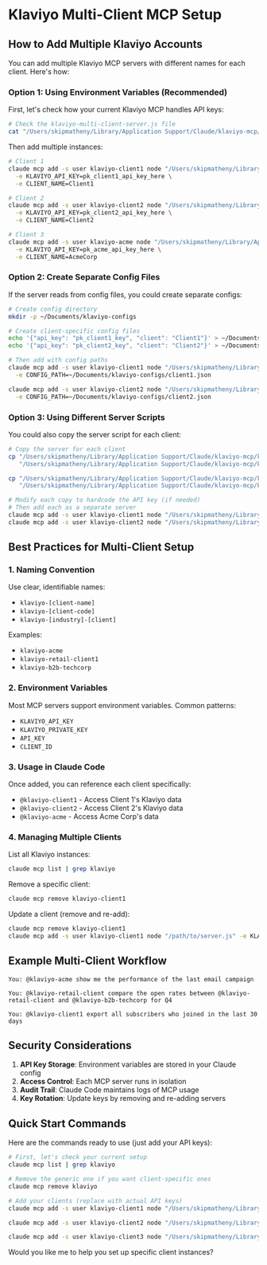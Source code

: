 # Klaviyo Multi-Client MCP Setup

## How to Add Multiple Klaviyo Accounts

You can add multiple Klaviyo MCP servers with different names for each client. Here's how:

### Option 1: Using Environment Variables (Recommended)

First, let's check how your current Klaviyo MCP handles API keys:

```bash
# Check the klaviyo-multi-client-server.js file
cat "/Users/skipmatheny/Library/Application Support/Claude/klaviyo-mcp/klaviyo-multi-client-server.js" | grep -i "api_key\|process.env" | head -10
```

Then add multiple instances:

```bash
# Client 1
claude mcp add -s user klaviyo-client1 node "/Users/skipmatheny/Library/Application Support/Claude/klaviyo-mcp/klaviyo-multi-client-server.js" \
  -e KLAVIYO_API_KEY=pk_client1_api_key_here \
  -e CLIENT_NAME=Client1

# Client 2  
claude mcp add -s user klaviyo-client2 node "/Users/skipmatheny/Library/Application Support/Claude/klaviyo-mcp/klaviyo-multi-client-server.js" \
  -e KLAVIYO_API_KEY=pk_client2_api_key_here \
  -e CLIENT_NAME=Client2

# Client 3
claude mcp add -s user klaviyo-acme node "/Users/skipmatheny/Library/Application Support/Claude/klaviyo-mcp/klaviyo-multi-client-server.js" \
  -e KLAVIYO_API_KEY=pk_acme_api_key_here \
  -e CLIENT_NAME=AcmeCorp
```

### Option 2: Create Separate Config Files

If the server reads from config files, you could create separate configs:

```bash
# Create config directory
mkdir -p ~/Documents/klaviyo-configs

# Create client-specific config files
echo '{"api_key": "pk_client1_key", "client": "Client1"}' > ~/Documents/klaviyo-configs/client1.json
echo '{"api_key": "pk_client2_key", "client": "Client2"}' > ~/Documents/klaviyo-configs/client2.json

# Then add with config paths
claude mcp add -s user klaviyo-client1 node "/Users/skipmatheny/Library/Application Support/Claude/klaviyo-mcp/klaviyo-multi-client-server.js" \
  -e CONFIG_PATH=~/Documents/klaviyo-configs/client1.json

claude mcp add -s user klaviyo-client2 node "/Users/skipmatheny/Library/Application Support/Claude/klaviyo-mcp/klaviyo-multi-client-server.js" \
  -e CONFIG_PATH=~/Documents/klaviyo-configs/client2.json
```

### Option 3: Using Different Server Scripts

You could also copy the server script for each client:

```bash
# Copy the server for each client
cp "/Users/skipmatheny/Library/Application Support/Claude/klaviyo-mcp/klaviyo-multi-client-server.js" \
   "/Users/skipmatheny/Library/Application Support/Claude/klaviyo-mcp/klaviyo-client1-server.js"

cp "/Users/skipmatheny/Library/Application Support/Claude/klaviyo-mcp/klaviyo-multi-client-server.js" \
   "/Users/skipmatheny/Library/Application Support/Claude/klaviyo-mcp/klaviyo-client2-server.js"

# Modify each copy to hardcode the API key (if needed)
# Then add each as a separate server
claude mcp add -s user klaviyo-client1 node "/Users/skipmatheny/Library/Application Support/Claude/klaviyo-mcp/klaviyo-client1-server.js"
claude mcp add -s user klaviyo-client2 node "/Users/skipmatheny/Library/Application Support/Claude/klaviyo-mcp/klaviyo-client2-server.js"
```

## Best Practices for Multi-Client Setup

### 1. Naming Convention
Use clear, identifiable names:
- `klaviyo-[client-name]`
- `klaviyo-[client-code]`
- `klaviyo-[industry]-[client]`

Examples:
- `klaviyo-acme`
- `klaviyo-retail-client1`
- `klaviyo-b2b-techcorp`

### 2. Environment Variables
Most MCP servers support environment variables. Common patterns:
- `KLAVIYO_API_KEY`
- `KLAVIYO_PRIVATE_KEY`
- `API_KEY`
- `CLIENT_ID`

### 3. Usage in Claude Code
Once added, you can reference each client specifically:
- `@klaviyo-client1` - Access Client 1's Klaviyo data
- `@klaviyo-client2` - Access Client 2's Klaviyo data
- `@klaviyo-acme` - Access Acme Corp's data

### 4. Managing Multiple Clients

List all Klaviyo instances:
```bash
claude mcp list | grep klaviyo
```

Remove a specific client:
```bash
claude mcp remove klaviyo-client1
```

Update a client (remove and re-add):
```bash
claude mcp remove klaviyo-client1
claude mcp add -s user klaviyo-client1 node "/path/to/server.js" -e KLAVIYO_API_KEY=new_key
```

## Example Multi-Client Workflow

```
You: @klaviyo-acme show me the performance of the last email campaign

You: @klaviyo-retail-client compare the open rates between @klaviyo-retail-client and @klaviyo-b2b-techcorp for Q4

You: @klaviyo-client1 export all subscribers who joined in the last 30 days
```

## Security Considerations

1. **API Key Storage**: Environment variables are stored in your Claude config
2. **Access Control**: Each MCP server runs in isolation
3. **Audit Trail**: Claude Code maintains logs of MCP usage
4. **Key Rotation**: Update keys by removing and re-adding servers

## Quick Start Commands

Here are the commands ready to use (just add your API keys):

```bash
# First, let's check your current setup
claude mcp list | grep klaviyo

# Remove the generic one if you want client-specific ones
claude mcp remove klaviyo

# Add your clients (replace with actual API keys)
claude mcp add -s user klaviyo-client1 node "/Users/skipmatheny/Library/Application Support/Claude/klaviyo-mcp/klaviyo-multi-client-server.js" -e KLAVIYO_API_KEY=pk_your_first_client_key

claude mcp add -s user klaviyo-client2 node "/Users/skipmatheny/Library/Application Support/Claude/klaviyo-mcp/klaviyo-multi-client-server.js" -e KLAVIYO_API_KEY=pk_your_second_client_key

claude mcp add -s user klaviyo-client3 node "/Users/skipmatheny/Library/Application Support/Claude/klaviyo-mcp/klaviyo-multi-client-server.js" -e KLAVIYO_API_KEY=pk_your_third_client_key
```

Would you like me to help you set up specific client instances?